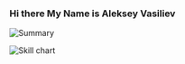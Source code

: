 ### Hi there My Name is Aleksey Vasiliev
![Summary](https://cr-ss-service.azurewebsites.net/api/ScreenShot?widget=summary&username=alekseyvy&badges=2&show-avatar=false&style=--header-bg-color:%23000;--border-radius:10px)

![Skill chart](https://cr-skills-chart-widget.azurewebsites.net/api/api?username=alekseyvy)

<!--
**AlekseyVY/AlekseyVY** is a ✨ _special_ ✨ repository because its `README.md` (this file) appears on your GitHub profile.

Here are some ideas to get you started:

- 🔭 I’m currently working on ...
- 🌱 I’m currently learning ...
- 👯 I’m looking to collaborate on ...
- 🤔 I’m looking for help with ...
- 💬 Ask me about ...
- 📫 How to reach me: ...
- 😄 Pronouns: ...
- ⚡ Fun fact: ...
-->

